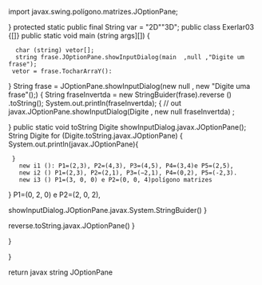 
import javax.swing.polígono.matrizes.JOptionPane; 
 
 } protected static public final String var = "2D""3D";
 public class Exerlar03 {[]} 
 public static void main (string args][]) { 
      
      char (string) vetor[]; 
      string frase.JOptionPane.showInputDialog(main  ,null ,"Digite um frase"); 
     vetor = frase.TocharArraY(): 
 } 
 String frase = JOptionPane.showInputDialog(new null , new "Digite uma frase"();) { 
 String fraseInvertda = new StringBuider(frase).reverse () .toString(); 
 System.out.println(fraseInvertda); { 
   //  out 
javax.JOptionPane.showInputDialog(Digite , new null fraseInvertda) ; 

 } 
 public static  void toString Digite showInputDialog.javax.JOptionPane(); 
 String Digite for (Digite.toString.javax.JOptionPane) { 
     System.out.println(javax.JOptionPane){ 

     }
       new i1 (): P1=(2,3), P2=(4,3), P3=(4,5), P4=(3,4)e P5=(2,5), 
       new i2 () P1=(2,3), P2=(2,1), P3=(−2,1), P4=(0,2), P5=(-2,3).
       new i3 () P1=(3, 0, 0) e P2=(0, 0, 4)polígono matrizes
 }                                     P1=(0, 2, 0) e P2=(2, 0, 2),

 showInputDialog.JOptionPane.javax.System.StringBuider()
 } 
 
reverse.toString.javax.JOptionPane()
} 

} 

} 

 return javax string JOptionPane
